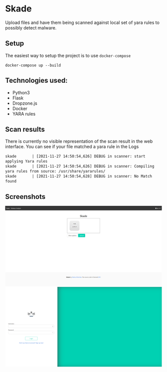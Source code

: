 # Skade

Upload files and have them being scanned against local set of yara rules to possibly detect malware.

## Setup

The easiest way to setup the project is to use `docker-compose`

```
docker-compose up --build
```

## Technologies used:

* Python3
* Flask
* Dropzone.js
* Docker
* YARA rules

## Scan results

There is currently no visible representation of the scan result in the web interface.
You can see if your file matched a yara rule in the Logs

```
skade       | [2021-11-27 14:50:54,626] DEBUG in scanner: start applying Yara rules
skade       | [2021-11-27 14:50:54,626] DEBUG in scanner: Compiling yara rules from source: /usr/share/yararules/
skade       | [2021-11-27 14:50:54,628] DEBUG in scanner: No Match found
```

## Screenshots

![Mainscreen](media/images/skade-mainscreen.png)
![Login](media/images/skade-loginscreen.png)
